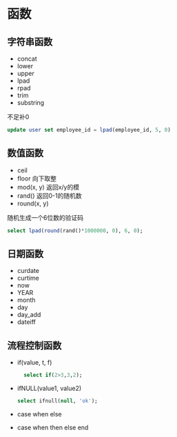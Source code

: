# 函数

## 字符串函数
- concat
- lower
- upper
- lpad
- rpad
- trim
- substring


不足补0

```SQL
update user set employee_id = lpad(employee_id, 5, 0)
```

## 数值函数
- ceil
- floor 向下取整
- mod(x, y) 返回x/y的模
- rand()  返回0-1的随机数
- round(x, y)


随机生成一个6位数的验证码
```SQL
select lpad(round(rand()*1000000, 0), 6, 0);
```


## 日期函数
- curdate
- curtime
- now
- YEAR
- month
- day
- day_add
- dateiff


## 流程控制函数
- if(value, t, f)  

  ```SQL
    select if(2>3,3,2);
  ```

- ifNULL(value1, value2)
  ```SQL
  select ifnull(null, 'ok');
  ```

- case when else 

- case when then else end